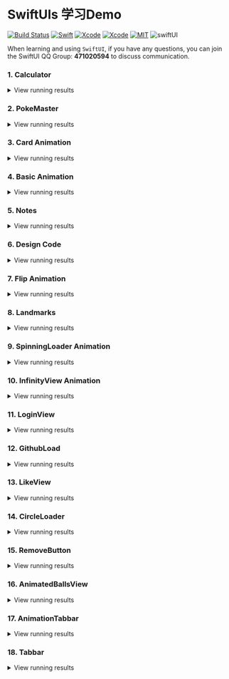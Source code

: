 # SwiftUIs 学习Demo
[![Build Status](https://img.shields.io/badge/platforms-iOS%20%7C%20tvOS%20%7C%20macOS%20%7C%20watchOS-green.svg)](https://github.com/Jinxiansen/SwiftUI)
[![Swift](https://img.shields.io/badge/Swift-5.1-orange.svg)](https://swift.org)
[![Xcode](https://img.shields.io/badge/Xcode-11.0-blue.svg)](https://developer.apple.com/xcode)
[![Xcode](https://img.shields.io/badge/macOS-15.0-blue.svg)](https://developer.apple.com/macOS)
[![MIT](https://img.shields.io/badge/licenses-MIT-red.svg)](https://opensource.org/licenses/MIT) ![swiftUI](https://img.shields.io/badge/SwiftUI-learning-orange)

When learning and using `SwiftUI`, if you have any questions, you can join the SwiftUI QQ Group: **471020594** to discuss communication.

### 1. Calculator

<details close>
  <summary>View running results</summary>
<img width="320", height="670" src="./Assets/Calculator.gif"/>
</details>

### 2. PokeMaster

<details close>
  <summary>View running results</summary>
<img width="320", height="637" src="./Assets/pokemaster.gif"/>
</details>

### 3. Card Animation

<details close>
  <summary>View running results</summary>
<img width="320", height="637" src="./Assets/CardAnimation.gif"/>
</details>

### 4. Basic Animation

<details close>
  <summary>View running results</summary>
<img width="320", height="637" src="./Assets/BasicAnimation.gif"/>
</details>

### 5. Notes

<details close>
  <summary>View running results</summary>
<img width="320", height="640" src="./Assets/Notes.gif"/>
</details>

### 6. Design Code

<details close>
  <summary>View running results</summary>
<img width="320", height="640" src="./Assets/DesignCode.gif"/>
</details>

### 7. Flip Animation

<details close>
  <summary>View running results</summary>
<img width="320", height="640" src="./Assets/FlipAnimation.gif"/>
</details>

### 8. Landmarks

<details close>
  <summary>View running results</summary>
<img width="320", height="640" src="./Assets/Landmarks.gif"/>
</details>

### 9. SpinningLoader Animation

<details close>
  <summary>View running results</summary>
<img width="320", height="640" src="./Assets/SpinningLoader.gif"/>
</details>

### 10. InfinityView Animation

<details close>
  <summary>View running results</summary>
<img width="320", height="640" src="./Assets/InfinityView.gif"/>
</details>

### 11. LoginView

<details close>
  <summary>View running results</summary>
<img width="320", height="640" src="./Assets/LoginView.gif"/>
</details>

### 12. GithubLoad

<details close>
  <summary>View running results</summary>
<img width="320", height="640" src="./Assets/GithubLoad.gif"/>
</details>

### 13. LikeView

<details close>
  <summary>View running results</summary>
<img width="320", height="640" src="./Assets/LikeView.gif"/>
</details>

### 14. CircleLoader

<details close>
  <summary>View running results</summary>
<img width="320", height="640" src="./Assets/CircleLoader.gif"/>
</details>

### 15. RemoveButton

<details close>
  <summary>View running results</summary>
<img width="320", height="640" src="./Assets/RemoveButton.gif"/>
</details>

### 16. AnimatedBallsView

<details close>
  <summary>View running results</summary>
<img width="320", height="440" src="./Assets/AnimatedBallsView.gif"/>
</details>

### 17. AnimationTabbar

<details close>
  <summary>View running results</summary>
<img width="320", height="700" src="./Assets/AnimationTabbar.gif"/>
</details>

### 18. Tabbar

<details close>
  <summary>View running results</summary>
<img width="320", height="640" src="./Assets/Tabbar.gif"/>
</details>

